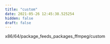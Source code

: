 ```yaml
---
title: "custom"
date: 2021-05-26 12:45:38.525254
hidden: false
draft: false
---
```


x86/64/package_feeds_packages_ffmpeg/custom

